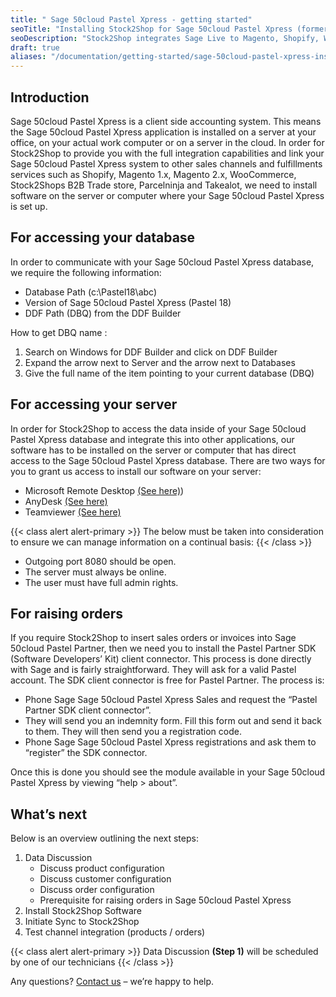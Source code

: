 ```yaml
---
title: " Sage 50cloud Pastel Xpress - getting started"
seoTitle: "Installing Stock2Shop for Sage 50cloud Pastel Xpress (formerly Sage Pastel Partner Xpress)"
seoDescription: "Stock2Shop integrates Sage Live to Magento, Shopify, WooCommerce and our B2B ordering platform. Find out more!"
draft: true
aliases: "/documentation/getting-started/sage-50cloud-pastel-xpress-installation/"
---
```


## Introduction
Sage 50cloud Pastel Xpress is a client side accounting system. This means the Sage 50cloud Pastel Xpress application is installed on a server at your office, on your actual work computer or on a server in the cloud. In order for Stock2Shop to provide you with the full integration capabilities and link your Sage 50cloud Pastel Xpress system to other sales channels and fulfillments services such as Shopify, Magento 1.x, Magento 2.x, WooCommerce, Stock2Shops B2B Trade store, Parcelninja and Takealot, we need to install software on the server or computer where your Sage 50cloud Pastel Xpress is set up.

## For accessing your database
In order to communicate with your Sage 50cloud Pastel Xpress database, we require the following information:

- Database Path (c:\Pastel18\abc)
- Version of Sage 50cloud Pastel Xpress (Pastel 18)
- DDF Path (DBQ) from the DDF Builder

How to get DBQ name :
1. Search on Windows for DDF Builder and click on DDF Builder
2. Expand the arrow next to Server and the arrow next to Databases
3. Give the full name of the item pointing to your current database (DBQ)

## For accessing your server
In order for Stock2Shop to access the data inside of your Sage 50cloud Pastel Xpress database and integrate this into other applications, our software has to be installed on the server or computer that has direct access to the Sage 50cloud Pastel Xpress database. There are two ways for you to grant us access to install our software on your server:

- Microsoft Remote Desktop [(See here)](https://support.microsoft.com/en-za/help/17463/windows-7-connect-to-another-computer-remote-desktop-connection))
- AnyDesk [(See here)](https://anydesk.com/en/downloads/)
- Teamviewer [(See here)](https://www.teamviewer.com/en/)

{{< class alert alert-primary >}}
The below must be taken into consideration to ensure we can manage information on a continual basis:
{{< /class >}}

- Outgoing port 8080 should be open.
- The server must always be online.
- The user must have full admin rights.

## For raising orders

If you require Stock2Shop to insert sales orders or invoices into Sage 50cloud Pastel Partner, then we need you to install the Pastel Partner SDK (Software Developers’ Kit) client connector. This process is done directly with Sage and is fairly straightforward. They will ask for a valid Pastel account. The SDK client connector is free for Pastel Partner. The process is:

- Phone Sage Sage 50cloud Pastel Xpress Sales and request the “Pastel Partner SDK client connector”.
- They will send you an indemnity form. Fill this form out and send it back to them. They will then send you a registration code.
- Phone Sage Sage 50cloud Pastel Xpress registrations and ask them to “register” the SDK connector.

Once this is done you should see the module available in your Sage 50cloud Pastel Xpress by viewing “help > about”.

## What’s next
Below is an overview outlining the next steps:

1. Data Discussion
    - Discuss product configuration
    - Discuss customer configuration
    - Discuss order configuration
    - Prerequisite for raising orders in Sage 50cloud Pastel Xpress
2. Install Stock2Shop Software
3. Initiate Sync to Stock2Shop
4. Test channel integration (products / orders)

{{< class alert alert-primary >}}
Data Discussion **(Step 1)** will be scheduled by one of our technicians
{{< /class >}}

Any questions? [Contact us](/contact-us) – we’re happy to help.